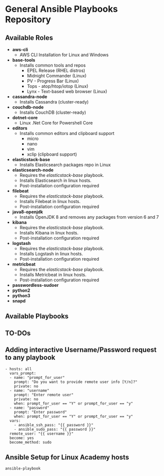 # General Ansible Playbooks Repository

## Available Roles

* **aws-cli**
    * AWS CLI Installation for Linux and Windows
* **base-tools**
    * Installs common tools and repos
        * EPEL Release (RHEL distros)
        * Midnight Commander (Linux)
        * PV - Progress Bar (Linux)
        * Tops - atop/htop/iotop (Linux)
        * Lynx - Text-based web browser (Linux)
* **cassandra-node**
    * Installs Cassandra (cluster-ready)
* **couchdb-node**
    * Installs CouchDB (cluster-ready)
* **dotnet-core**
    * Linux .Net Core for Powershell Core
* **editors**
    * Installs common editors and clipboard support
        * micro
        * nano
        * vim
        * xclip (clipboard support)
* **elasticstack-base**
    * Installs Elasticsearch packages repo in Linux
* **elasticsearch-node**
    * Requires the _elasticstack-base_ playbook.
    * Installs Elasticsearch in linux hosts.
    * Post-installation configuration required
* **filebeat**
    * Requires the _elasticstack-base_ playbook.
    * Installs Filebeat in linux hosts.
    * Post-installation configuration required
* **java8-openjdk**
    * Installs OpenJDK 8 and removes any packages from version 6 and 7
* **kibana**
    * Requires the _elasticstack-base_ playbook.
    * Installs Kibana in linux hosts.
    * Post-installation configuration required
* **logstash**
    * Requires the _elasticstack-base_ playbook.
    * Installs Logstash in linux hosts.
    * Post-installation configuration required
* **metricbeat**
    * Requires the _elasticstack-base_ playbook.
    * Installs Metricbeat in linux hosts.
    * Post-installation configuration required
* **passwordless-sudoer**
* **python2**
* **python3**
* **snapd**

## Available Playbooks

## TO-DOs

## Adding interactive Username/Password request to any playbook

```
- hosts: all
  vars_prompt:
  - name: "prompt_for_user"
    prompt: "Do you want to provide remote user info [Y/n]?"
    private: no
  - name: "username"
    prompt: "Enter remote user"
    private: no
    when: prompt_for_user == "Y" or prompt_for_user == "y"
  - name: "password"
    prompt: "Enter password"
    when: prompt_for_user == "Y" or prompt_for_user == "y"
  vars:
    - ansible_ssh_pass: "{{ password }}"
    - ansible_sudo_pass: "{{ password }}"
  remote_user: "{{ username }}"
  become: yes
  become_method: sudo
```

## Ansible Setup for Linux Academy hosts
    ansible-playbook